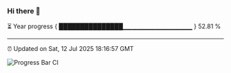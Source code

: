 ### Hi there 👋

⏳ Year progress { ███████████████▁▁▁▁▁▁▁▁▁▁▁▁▁▁▁ } 52.81 %

---

⏰ Updated on Sat, 12 Jul 2025 18:16:57 GMT

![Progress Bar CI](https://github.com/code-lakshay/GitHub-Actions-Demo/workflows/Progress%20Bar%20CI/badge.svg)
